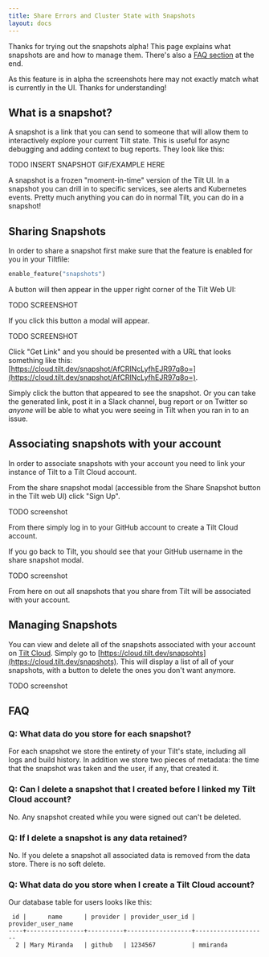 ```yaml
---
title: Share Errors and Cluster State with Snapshots
layout: docs
---
```


Thanks for trying out the snapshots alpha! This page explains what snapshots are and how to manage them. There's also a [FAQ section](/snapshots#faq) at the end.

As this feature is in alpha the screenshots here may not exactly match what is currently in the UI. Thanks for understanding!

## What is a snapshot?
A snapshot is a link that you can send to someone that will allow them to interactively explore your current Tilt state. This is useful for async debugging and adding context to bug reports. They look like this:

TODO INSERT SNAPSHOT GIF/EXAMPLE HERE

A snapshot is a frozen "moment-in-time" version of the Tilt UI. In a snapshot you can drill in to specific services, see alerts and Kubernetes events. Pretty much anything you can do in normal Tilt, you can do in a snapshot!

## Sharing Snapshots
In order to share a snapshot first make sure that the feature is enabled for you in your Tiltfile:

```python
enable_feature("snapshots")
```

A button will then appear in the upper right corner of the Tilt Web UI:

TODO SCREENSHOT

If you click this button a modal will appear.

TODO SCREENSHOT

Click "Get Link" and you should be presented with a URL that looks something like this: [https://cloud.tilt.dev/snapshot/AfCRlNcLyfhEJR97q8o=](https://cloud.tilt.dev/snapshot/AfCRlNcLyfhEJR97q8o=).

Simply click the button that appeared to see the snapshot. Or you can take the generated link, post it in a Slack channel, bug report or on Twitter so _anyone_ will be able to what you were seeing in Tilt when you ran in to an issue.

## Associating snapshots with your account
In order to associate snapshots with your account you need to link your instance of Tilt to a Tilt Cloud account.

From the share snapshot modal (accessible from the Share Snapshot button in the Tilt web UI) click "Sign Up".

TODO screenshot

From there simply log in to your GitHub account to create a Tilt Cloud account.

If you go back to Tilt, you should see that your GitHub username in the share snapshot modal.

TODO screenshot

From here on out all snapshots that you share from Tilt will be associated with your account.

## Managing Snapshots
You can view and delete all of the snapshots associated with your account on [Tilt Cloud](https://cloud.tilt.dev). Simply go to [https://cloud.tilt.dev/snapsohts](https://cloud.tilt.dev/snapshots). This will display a list of all of your snapshots, with a button to delete the ones you don't want anymore.

TODO screenshot

## FAQ

### Q: What data do you store for each snapshot?
For each snapshot we store the entirety of your Tilt's state, including all logs and build history. In addition we store two pieces of metadata: the time that the snapshot was taken and the user, if any, that created it.

### Q: Can I delete a snapshot that I created before I linked my Tilt Cloud account?
No. Any snapshot created while you were signed out can't be deleted.

### Q: If I delete a snapshot is any data retained?
No. If you delete a snapshot all associated data is removed from the data store. There is no soft delete.

### Q: What data do you store when I create a Tilt Cloud account?
Our database table for users looks like this:

```
 id |      name      | provider | provider_user_id | provider_user_name
----+----------------+----------+------------------+--------------------
  2 | Mary Miranda   | github   | 1234567          | mmiranda
  ```
